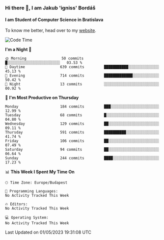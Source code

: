 ### Hi there 👋, I am Jakub 'igniss' Bordáš

#### I am Student of Computer Science in Bratislava
To know me better, head over to my [website](https://bordas.sk).


<!--START_SECTION:waka-->
![Code Time](http://img.shields.io/badge/Code%20Time-1%2C143%20hrs%201%20min-blue)

**I'm a Night 🦉** 

```text
🌞 Morning                50 commits          █░░░░░░░░░░░░░░░░░░░░░░░░   03.53 % 
🌆 Daytime                639 commits         ███████████░░░░░░░░░░░░░░   45.13 % 
🌃 Evening                714 commits         █████████████░░░░░░░░░░░░   50.42 % 
🌙 Night                  13 commits          ░░░░░░░░░░░░░░░░░░░░░░░░░   00.92 % 
```
📅 **I'm Most Productive on Thursday** 

```text
Monday                   184 commits         ███░░░░░░░░░░░░░░░░░░░░░░   12.99 % 
Tuesday                  68 commits          █░░░░░░░░░░░░░░░░░░░░░░░░   04.80 % 
Wednesday                129 commits         ██░░░░░░░░░░░░░░░░░░░░░░░   09.11 % 
Thursday                 591 commits         ██████████░░░░░░░░░░░░░░░   41.74 % 
Friday                   106 commits         ██░░░░░░░░░░░░░░░░░░░░░░░   07.49 % 
Saturday                 94 commits          ██░░░░░░░░░░░░░░░░░░░░░░░   06.64 % 
Sunday                   244 commits         ████░░░░░░░░░░░░░░░░░░░░░   17.23 % 
```


📊 **This Week I Spent My Time On** 

```text
🕑︎ Time Zone: Europe/Budapest

💬 Programming Languages: 
No Activity Tracked This Week

🔥 Editors: 
No Activity Tracked This Week

💻 Operating System: 
No Activity Tracked This Week
```


 Last Updated on 01/05/2023 19:31:08 UTC
<!--END_SECTION:waka-->
